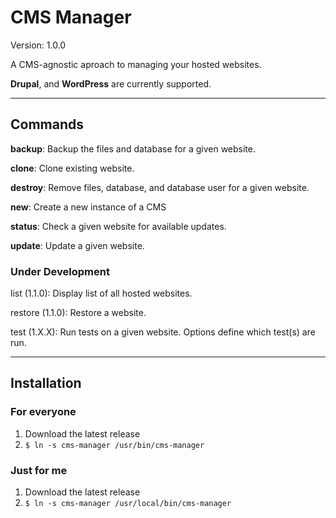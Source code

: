 # CMS Manager
Version: 1.0.0

A CMS-agnostic aproach to managing your hosted websites.

**Drupal**, and **WordPress** are currently supported.

----------

## Commands

**backup**: Backup the files and database for a given website.

**clone**: Clone existing website.

**destroy**: Remove files, database, and database user for a given website.

**new**: Create a new instance of a CMS

**status**: Check a given website for available updates.

**update**: Update a given website.

### Under Development

list (1.1.0): Display list of all hosted websites.

restore (1.1.0): Restore a website.

test (1.X.X): Run tests on a given website. Options define which test(s) are run.

----------

## Installation

### For everyone

1. Download the latest release
2. `$ ln -s cms-manager /usr/bin/cms-manager`

### Just for me

1. Download the latest release
2. `$ ln -s cms-manager /usr/local/bin/cms-manager`
